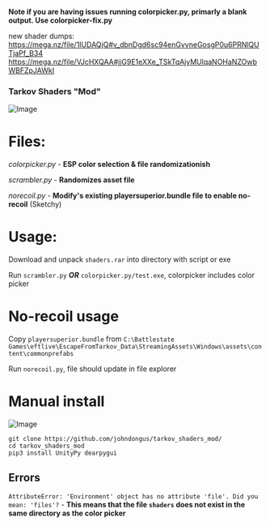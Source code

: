**Note if you are having issues running colorpicker.py, primarly a blank output. Use colorpicker-fix.py**


new shader dumps:
https://mega.nz/file/1IUDAQjQ#v_dbnDgd6sc94enGvvneGosgP0u6PRNlQUTjaPf_B34
https://mega.nz/file/VJcHXQAA#jjG9E1eXXe_TSkTqAjyMUlqaNOHaNZOwbWBFZpJAWkI


### Tarkov Shaders "Mod"
![Image](https://cdn.discordapp.com/attachments/774432062367203328/903140988107780156/unknown.png)

# Files:
_colorpicker.py_ - **ESP color selection & file randomizationish**

_scrambler.py_ - **Randomizes asset file**

_norecoil.py_ - **Modify's existing playersuperior.bundle file to enable no-recoil** (Sketchy)

# Usage:
Download and unpack `shaders.rar` into directory with script or exe

Run `scrambler.py` **_OR_** `colorpicker.py/test.exe`, colorpicker includes color picker

# No-recoil usage

Copy `playersuperior.bundle` from `C:\Battlestate Games\eftlive\EscapeFromTarkov_Data\StreamingAssets\Windows\assets\content\commonprefabs`

Run `norecoil.py`, file should update in file explorer

 
# Manual install
![Image](https://cdn.discordapp.com/attachments/908025136395993118/908026076016558100/unknown.png)
```
git clone https://github.com/johndongus/tarkov_shaders_mod/
cd tarkov_shaders_mod
pip3 install UnityPy dearpygui
```



## Errors
`AttributeError: 'Environment' object has no attribute 'file'. Did you mean: 'files'?` - **This means that the file `shaders` does not exist in the same directory as the color picker**

